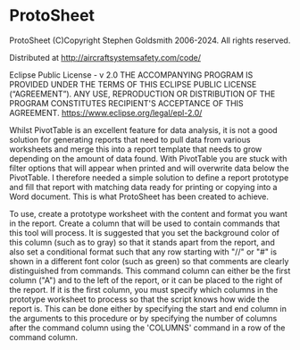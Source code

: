# ProtoSheet

ProtoSheet (C)Copyright Stephen Goldsmith 2006-2024. All rights reserved.

Distributed at http://aircraftsystemsafety.com/code/

Eclipse Public License - v 2.0
THE ACCOMPANYING PROGRAM IS PROVIDED UNDER THE TERMS OF THIS ECLIPSE PUBLIC LICENSE (“AGREEMENT”).
ANY USE, REPRODUCTION OR DISTRIBUTION OF THE PROGRAM CONSTITUTES RECIPIENT'S ACCEPTANCE OF THIS AGREEMENT.
https://www.eclipse.org/legal/epl-2.0/

Whilst PivotTable is an excellent feature for data analysis, it is not a good solution for generating reports
that need to pull data from various worksheets and merge this into a report template that needs to grow
depending on the amount of data found. With PivotTable you are stuck with filter options that will appear when
printed and will overwrite data below the PivotTable. I therefore needed a simple solution to define a report
prototype and fill that report with matching data ready for printing or copying into a Word document. This is
what ProtoSheet has been created to achieve.

To use, create a prototype worksheet with the content and format you want in the report. Create a column that
will be used to contain commands that this tool will process. It is suggested that you set the background
color of this column (such as to gray) so that it stands apart from the report, and also set a conditional
format such that any row starting with "//" or "#" is shown in a different font color (such as green) so that
comments are clearly distinguished from commands. This command column can either be the first column ("A") and
to the left of the report, or it can be placed to the right of the report. If it is the first column, you must
specify which columns in the prototype worksheet to process so that the script knows how wide the report is.
This can be done either by specifying the start and end column in the arguments to this procedure or by
specifying the number of columns after the command column using the 'COLUMNS' command in a row of the command
column.
